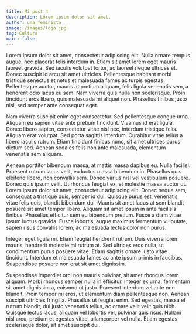 ```yaml
---
title: Mi post 4
description: Lorem ipsum dolor sit amet.
author: una feminista
image: /images/logo.jpg 
tag: Cultura
main: false
---
```


Lorem ipsum dolor sit amet, consectetur adipiscing elit. Nulla ornare tempus augue, nec placerat felis interdum in. Etiam sit amet lorem eget mauris laoreet gravida. Sed iaculis volutpat tortor, ac laoreet neque ultrices et. Donec suscipit id arcu sit amet ultricies. Pellentesque habitant morbi tristique senectus et netus et malesuada fames ac turpis egestas. Pellentesque auctor, mauris at pretium aliquam, felis ligula venenatis sem, a hendrerit odio lacus eu sem. Nam viverra quis nulla non scelerisque. Proin tincidunt eros libero, quis malesuada mi aliquet non. Phasellus finibus justo nisl, sed semper ante consequat eget.

Nam viverra suscipit enim eget consectetur. Sed pellentesque congue urna. Aliquam eu sapien vitae ante pretium tincidunt. Vivamus id erat ligula. Donec libero sapien, consectetur vitae nisl nec, interdum tristique felis. Aliquam erat volutpat. Sed porta sagittis interdum. Curabitur vitae tellus a libero iaculis rutrum. Etiam tincidunt finibus nunc, sit amet ultrices purus dictum sed. Aenean sodales felis non ante malesuada, elementum venenatis sem aliquam.

Aenean porttitor bibendum massa, at mattis massa dapibus eu. Nulla facilisi. Praesent rutrum lacus velit, eu luctus massa bibendum in. Phasellus quis eleifend libero, non convallis sem. Donec varius nisl vel vestibulum posuere. Donec quis ipsum velit. Ut rhoncus feugiat ex, et molestie massa auctor ut. Lorem ipsum dolor sit amet, consectetur adipiscing elit. Donec neque sem, consequat a tristique quis, semper id dui. Quisque purus est, venenatis vitae felis quis, blandit bibendum dui. Mauris sit amet lacus at sem blandit posuere sit amet tempor libero. Aliquam sit amet ipsum in ante facilisis finibus. Phasellus efficitur sem eu bibendum pretium. Fusce a diam vitae ipsum luctus gravida. Fusce lobortis, augue maximus fermentum vulputate, sapien risus convallis lorem, ac malesuada lectus dolor non purus.

Integer eget ligula mi. Etiam feugiat hendrerit rutrum. Duis viverra lorem mauris, hendrerit molestie mi rutrum at. Sed ultrices eros nulla, ut condimentum purus posuere vitae. Etiam sagittis ornare justo vitae tincidunt. Interdum et malesuada fames ac ante ipsum primis in faucibus. Suspendisse posuere non erat sit amet dignissim.

Suspendisse imperdiet orci non mauris pulvinar, sit amet rhoncus lorem aliquam. Morbi rhoncus semper nulla in efficitur. Integer ex urna, fermentum sit amet dignissim a, euismod ut justo. Praesent interdum vel ante non blandit. Proin tempor mi eros, ut elementum diam pellentesque non. Aenean suscipit ultricies fringilla. Phasellus ut feugiat enim. Sed egestas, massa et rutrum blandit, dui justo venenatis tellus, ac ornare velit velit quis nibh. Quisque lectus lacus, aliquam vel lobortis vel, pulvinar quis risus. Nullam nisl arcu, pretium et egestas vitae, ullamcorper vel nulla. Etiam egestas scelerisque dolor, sit amet suscipit dui. 